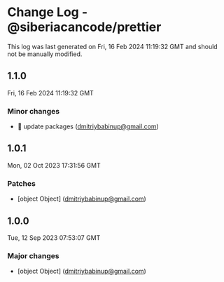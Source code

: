# Change Log - @siberiacancode/prettier

This log was last generated on Fri, 16 Feb 2024 11:19:32 GMT and should not be manually modified.

<!-- Start content -->

## 1.1.0

Fri, 16 Feb 2024 11:19:32 GMT

### Minor changes

- 🧊 update packages (dmitriybabinup@gmail.com)

## 1.0.1

Mon, 02 Oct 2023 17:31:56 GMT

### Patches

- [object Object] (dmitriybabinup@gmail.com)

## 1.0.0

Tue, 12 Sep 2023 07:53:07 GMT

### Major changes

- [object Object] (dmitriybabinup@gmail.com)
